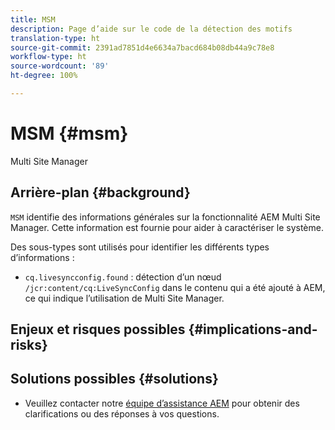 ```yaml
---
title: MSM
description: Page d’aide sur le code de la détection des motifs
translation-type: ht
source-git-commit: 2391ad7851d4e6634a7bacd684b08db44a9c78e8
workflow-type: ht
source-wordcount: '89'
ht-degree: 100%

---
```



# MSM {#msm}

Multi Site Manager

## Arrière-plan {#background}

`MSM` identifie des informations générales sur la fonctionnalité AEM Multi Site Manager. Cette information est fournie pour aider à caractériser le système.

Des sous-types sont utilisés pour identifier les différents types d’informations :

* `cq.livesyncconfig.found` : détection d’un nœud `/jcr:content/cq:LiveSyncConfig` dans le contenu qui a été ajouté à AEM, ce qui indique l’utilisation de Multi Site Manager.

## Enjeux et risques possibles {#implications-and-risks}


## Solutions possibles {#solutions}

* Veuillez contacter notre [équipe d’assistance AEM](https://helpx.adobe.com/fr/enterprise/using/support-for-experience-cloud.html) pour obtenir des clarifications ou des réponses à vos questions.
